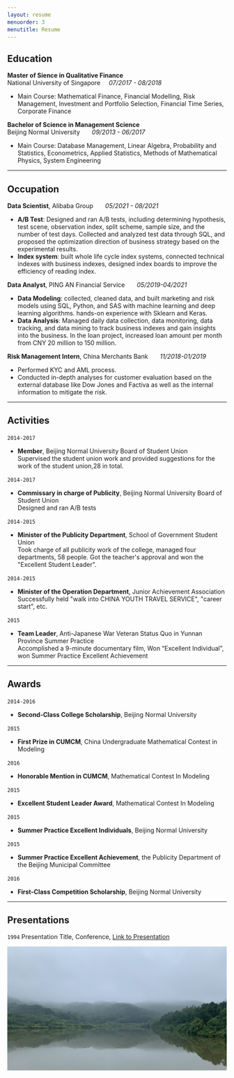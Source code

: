 ```yaml
---
layout: resume
menuorder: 3
menutitle: Resume
---
```


## Education

__Master of Sience in Qualitative Finance__ <br>
National University of Singapore &nbsp; &nbsp; _07/2017 - 08/2018_ 

- Main Course: Mathematical Finance, Financial Modelling, Risk Management, Investment and Portfolio Selection, Financial Time Series, Corporate Finance

__Bachelor of Science in Management Science__   
Beijing Normal University &nbsp; &nbsp; &nbsp; _09/2013 - 06/2017_ 

- Main Course: Database Management, Linear Algebra, Probability and Statistics, Econometrics, Applied Statistics, Methods of Mathematical Physics, System Engineering

***

## Occupation

__Data Scientist__, Alibaba Group        &nbsp; &nbsp; &nbsp; _05/2021 - 08/2021_ 

- __A/B Test__: Designed and ran A/B tests, including determining hypothesis, test scene, observation index, split scheme, sample size, and the number of test days. Collected and analyzed test data through SQL, and proposed the optimization direction of business strategy based on the experimental results.<br>
- __Index system__: built whole life cycle index systems, connected technical indexes with business indexes, designed index boards to improve the efficiency of reading index.

__Data Analyst__, PING AN Financial Service      &nbsp; &nbsp; &nbsp; _05/2019-04/2021_ 

- __Data Modeling__: collected, cleaned data, and built marketing and risk models using SQL, Python, and SAS with machine learning and deep learning algorithms. hands-on experience with Sklearn and Keras.<br>
- __Data Analysis__: Managed daily data collection, data monitoring, data tracking, and data mining to track business indexes and gain insights into the business. In the loan project, increased loan amount per month from CNY 20 million to 150 million.

__Risk Management Intern__, China Merchants Bank      &nbsp; &nbsp; &nbsp; _11/2018-01/2019_

- Performed KYC and AML process.
- Conducted in-depth analyses for customer evaluation based on the external database like Dow Jones and Factiva as well as the internal information to mitigate the risk.

***

## Activities

`2014-2017`
- __Member__, Beijing Normal University Board of Student Union   <br>
Supervised the student union work and provided suggestions for the work of the student union,28 in total.

`2014-2017`
- __Commissary in charge of Publicity__, Beijing Normal University Board of Student Union   <br>
Designed and ran A/B tests

`2014-2015`
- __Minister of the Publicity Department__, School of Government Student Union       <br>
Took charge of all publicity work of the college, managed four departments, 58 people. 
Got the teacher's approval and won the "Excellent Student Leader". 

`2014-2015`
- __Minister of the Operation Department__, Junior Achievement Association    <br>
Successfully held "walk into CHINA YOUTH TRAVEL SERVICE", "career start", etc. 

`2015`
- __Team Leader__, Anti-Japanese War Veteran Status Quo in Yunnan Province Summer Practice <br>
Accomplished a 9-minute documentary film, Won “Excellent Individual”, won Summer Practice Excellent Achievement 

***

## Awards

`2014-2016`
- __Second-Class College Scholarship__, Beijing Normal University

`2015`
-  __First Prize in CUMCM__, China Undergraduate Mathematical Contest in Modeling

`2016`
-  __Honorable Mention in CUMCM__, Mathematical Contest In Modeling

`2015`
-  __Excellent Student Leader Award__, Mathematical Contest In Modeling

`2015`
-  __Summer Practice Excellent Individuals__, Beijing Normal University

`2015`
-  __Summer Practice Excellent Achievement__, the Publicity Department of the Beijing Municipal Committee

`2016`
- __First-Class Competition Scholarship__, Beijing Normal University

***

## Presentations

`1994`
Presentation Title, Conference, <a href="https://MyWebsite.tld/presentation1">Link to Presentation</a>

![](https://github.com/YuzhuGao/YuzhuGao.github.io/blob/649bf0465e94500834cee85807c758b9cbc1ec4e/images/IMG_7906.JPG)


<!-- ### Footer

Last updated: May 2013 -->


